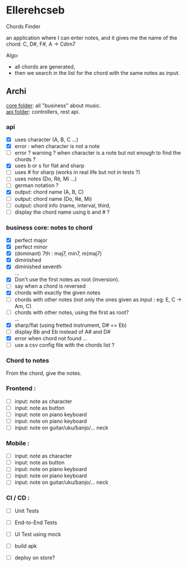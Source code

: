 # Ellerehcseb

Chords Finder

an application where I can enter notes, and it gives me the name of the chord:
C, D#, F#, A  -> Cdim7

Algo:
- all chords are generated,
- then we search in the list for the chord with the same notes as input.

## Archi
[core folder](accords-backend/src/main/kotlin/eu/gaspard/accordsbackend/core): all "business" about music.  
[api folder](accords-backend/src/main/kotlin/eu/gaspard/accordsbackend/api): controllers, rest api.

### api 
- [x] uses character (A, B, C ...)
- [X] error : when character is not a note
- [ ] error ? warning ? when character is a note but not enough to find the chords ?
- [x] uses b or s for flat and sharp
- [ ] uses # for sharp (works in real life but not in tests ?)
- [ ] uses notes (Do, Ré, Mi ...)
- [ ] german notation ?
- [x] output: chord name (A, B, C)
- [ ] output: chord name (Do, Ré, Mi)
- [ ] output: chord info (name, interval, third,
- [ ] display the chord name using b and # ?

### business core: notes to chord
- [x] perfect major
- [x] perfect minor
- [x] (dominant) 7th : maj7, min7, m(maj7)
- [x] diminished
- [x] diminished seventh  
  ...
- [x] Don't use the first notes as root (inversion).
- [ ] say when a chord is reversed
- [x] chords with exactly the given notes
- [ ] chords with other notes (not only the ones given as input : eg: E, C -> Am, C)
- [ ] chords with other notes, using the first as root?  
  ...
- [x] sharp/flat (using fretted instrument, D# == Eb)
- [ ] display Bb and Eb instead of A# and D# 
- [x] error when chord not found
  ...
- [ ] use a csv config file with the chords list ?

###  Chord to notes
From the chord, give the notes.


### Frontend :
- [ ] input: note as character
- [ ] input: note as button
- [ ] input: note on piano keyboard
- [ ] input: note on piano keyboard
- [ ] input: note on guitar/uku/banjo/... neck

### Mobile :
- [ ] input: note as character
- [ ] input: note as button
- [ ] input: note on piano keyboard
- [ ] input: note on piano keyboard
- [ ] input: note on guitar/uku/banjo/... neck

### CI / CD :
- [ ] Unit Tests
- [ ] End-to-End Tests
- [ ] UI Test using mock
- [ ] build apk
- [ ] deploy on store?

